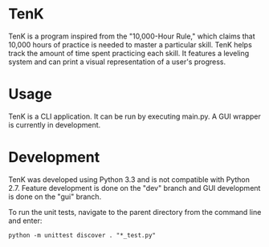 TenK
====
TenK is a program inspired from the "10,000-Hour Rule," which claims that 10,000 hours of practice is needed to master a particular skill. TenK helps track the amount of time spent practicing each skill. It features a leveling system and can print a visual representation of a user's progress.

Usage
=====
TenK is a CLI application. It can be run by executing main.py. A GUI wrapper is currently in development.

Development
===========
TenK was developed using Python 3.3 and is not compatible with Python 2.7. Feature development is done on the "dev" branch and GUI development is done on the "gui" branch.

To run the unit tests, navigate to the parent directory from the command line and enter:
```
python -m unittest discover . "*_test.py"
```